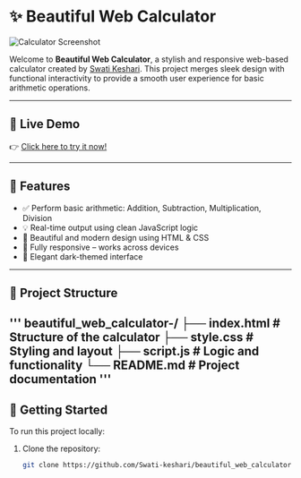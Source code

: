 # ✨ Beautiful Web Calculator

![Calculator Screenshot](https://via.placeholder.com/800x400?text=Calculator+Preview) <!-- Replace with an actual screenshot of your calculator -->

Welcome to **Beautiful Web Calculator**, a stylish and responsive web-based calculator created by [Swati Keshari](https://github.com/Swati-keshari). This project merges sleek design with functional interactivity to provide a smooth user experience for basic arithmetic operations.

---

## 🔗 Live Demo

👉 [Click here to try it now!](https://swati-keshari.github.io/beautiful_web_calculator-/)

---

## 🔧 Features

- ✅ Perform basic arithmetic: Addition, Subtraction, Multiplication, Division  
- 💡 Real-time output using clean JavaScript logic  
- 🎨 Beautiful and modern design using HTML & CSS  
- 📱 Fully responsive – works across devices  
- 🌙 Elegant dark-themed interface  

---

## 📁 Project Structure
'''
beautiful_web_calculator-/
├── index.html # Structure of the calculator
├── style.css # Styling and layout
├── script.js # Logic and functionality
└── README.md # Project documentation
'''
---

## 🚀 Getting Started

To run this project locally:

1. Clone the repository:
   ```bash
   git clone https://github.com/Swati-keshari/beautiful_web_calculator-.git

